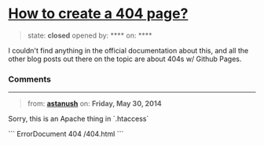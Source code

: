# [How to create a 404 page?](https://github.com/jekyll/jekyll-help/issues/58)

> state: **closed** opened by: **** on: ****

I couldn&#x27;t find anything in the official documentation about this, and all the other blog posts out there on the topic are about 404s w/ Github Pages.

### Comments

---
> from: [**astanush**](https://github.com/jekyll/jekyll-help/issues/58#issuecomment-44655654) on: **Friday, May 30, 2014**

Sorry, this is an Apache thing in &#x60;.htaccess&#x60;

&#x60;&#x60;&#x60;
ErrorDocument 404 /404.html
&#x60;&#x60;&#x60;
